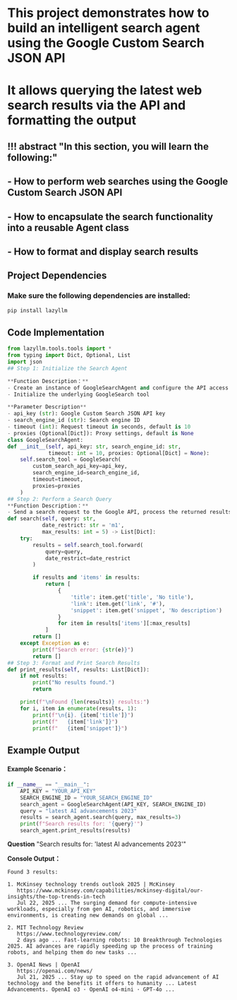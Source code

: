 # This project demonstrates how to build an intelligent search agent using the Google Custom Search JSON API
# It allows querying the latest web search results via the API and formatting the output

## !!! abstract "In this section, you will learn the following:"
## - How to perform web searches using the Google Custom Search JSON API
## - How to encapsulate the search functionality into a reusable Agent class
## - How to format and display search results

## Project Dependencies

### Make sure the following dependencies are installed:
```bash
pip install lazyllm
```
## Code Implementation
``` python
from lazyllm.tools.tools import *
from typing import Dict, Optional, List
import json
## Step 1: Initialize the Search Agent

**Function Description：**
- Create an instance of GoogleSearchAgent and configure the API access parameters
- Initialize the underlying GoogleSearch tool

**Parameter Description**
- api_key (str): Google Custom Search JSON API key
- search_engine_id (str): Search engine ID
- timeout (int): Request timeout in seconds, default is 10
- proxies (Optional[Dict]): Proxy settings, default is None
class GoogleSearchAgent:
def __init__(self, api_key: str, search_engine_id: str,
             timeout: int = 10, proxies: Optional[Dict] = None):
    self.search_tool = GoogleSearch(
        custom_search_api_key=api_key,
        search_engine_id=search_engine_id,
        timeout=timeout,
        proxies=proxies
    )
## Step 2: Perform a Search Query
**Function Description：**
- Send a search request to the Google API, process the returned results, and format them
def search(self, query: str,
           date_restrict: str = 'm1',
           max_results: int = 5) -> List[Dict]:
    try:
        results = self.search_tool.forward(
            query=query,
            date_restrict=date_restrict
        )

        if results and 'items' in results:
            return [
                {
                    'title': item.get('title', 'No title'),
                    'link': item.get('link', '#'),
                    'snippet': item.get('snippet', 'No description')
                }
                for item in results['items'][:max_results]
            ]
        return []
    except Exception as e:
        print(f"Search error: {str(e)}")
        return []
## Step 3: Format and Print Search Results
def print_results(self, results: List[Dict]):
    if not results:
        print("No results found.")
        return

    print(f"\nFound {len(results)} results:")
    for i, item in enumerate(results, 1):
        print(f"\n{i}. {item['title']}")
        print(f"   {item['link']}")
        print(f"   {item['snippet']}")
```

## Example Output

#### Example Scenario：
```python
if __name__ == "__main__":
    API_KEY = "YOUR_API_KEY"
    SEARCH_ENGINE_ID = "YOUR_SEARCH_ENGINE_ID"
    search_agent = GoogleSearchAgent(API_KEY, SEARCH_ENGINE_ID)
    query = "latest AI advancements 2023"
    results = search_agent.search(query, max_results=3)
    print(f"Search results for: '{query}'")
    search_agent.print_results(results)
```
**Question**
"Search results for: 'latest AI advancements 2023'"

**Console Output：**

```
Found 3 results:

1. McKinsey technology trends outlook 2025 | McKinsey
   https://www.mckinsey.com/capabilities/mckinsey-digital/our-insights/the-top-trends-in-tech
   Jul 22, 2025 ... The surging demand for compute-intensive workloads, especially from gen AI, robotics, and immersive environments, is creating new demands on global ...

2. MIT Technology Review
   https://www.technologyreview.com/
   2 days ago ... Fast-learning robots: 10 Breakthrough Technologies 2025. AI advances are rapidly speeding up the process of training robots, and helping them do new tasks ...

3. OpenAI News | OpenAI
   https://openai.com/news/
   Jul 21, 2025 ... Stay up to speed on the rapid advancement of AI technology and the benefits it offers to humanity ... Latest Advancements. OpenAI o3 · OpenAI o4-mini · GPT-4o ...

```